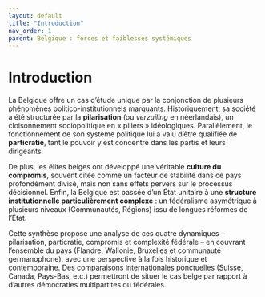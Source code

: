 ```yaml
---
layout: default
title: "Introduction"
nav_order: 1
parent: Belgique : forces et faiblesses systémiques
---
```


# Introduction

La Belgique offre un cas d’étude unique par la conjonction de plusieurs phénomènes politico-institutionnels marquants. Historiquement, sa société a été structurée par la **pilarisation** (ou *verzuiling* en néerlandais), un cloisonnement sociopolitique en « piliers » idéologiques. Parallèlement, le fonctionnement de son système politique lui a valu d’être qualifiée de **particratie**, tant le pouvoir y est concentré dans les partis et leurs dirigeants.

De plus, les élites belges ont développé une véritable **culture du compromis**, souvent citée comme un facteur de stabilité dans ce pays profondément divisé, mais non sans effets pervers sur le processus décisionnel. Enfin, la Belgique est passée d’un État unitaire à une **structure institutionnelle particulièrement complexe** : un fédéralisme asymétrique à plusieurs niveaux (Communautés, Régions) issu de longues réformes de l’État.

Cette synthèse propose une analyse de ces quatre dynamiques – pilarisation, particratie, compromis et complexité fédérale – en couvrant l’ensemble du pays (Flandre, Wallonie, Bruxelles et communauté germanophone), avec une perspective à la fois historique et contemporaine. Des comparaisons internationales ponctuelles (Suisse, Canada, Pays-Bas, etc.) permettront de situer le cas belge par rapport à d’autres démocraties multipartites ou fédérales.
